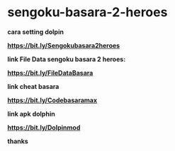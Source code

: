 # sengoku-basara-2-heroes



<b>cara setting dolpin

<b>https://bit.ly/Sengokubasara2heroes

  
  
link File Data sengoku basara 2 heroes:
  
<b>https://bit.ly/FileDataBasara
  
  
  
link cheat basara

<b>https://bit.ly/Codebasaramax
  
  
  
link apk dolphin
  
  
<b>https://bit.ly/Dolpinmod
  
  
  
  
  thanks
  
  
